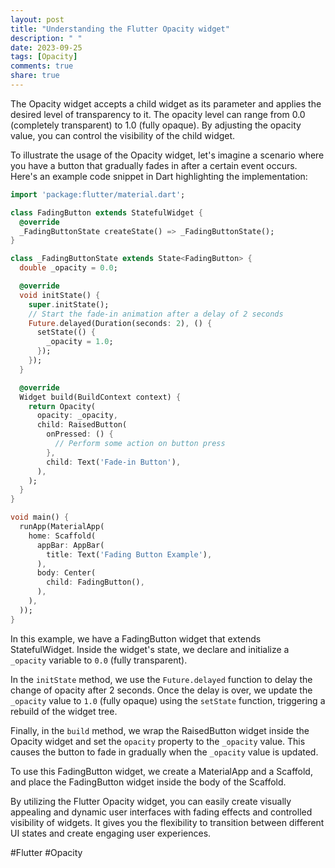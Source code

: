 ```yaml
---
layout: post
title: "Understanding the Flutter Opacity widget"
description: " "
date: 2023-09-25
tags: [Opacity]
comments: true
share: true
---
```


The Opacity widget accepts a child widget as its parameter and applies the desired level of transparency to it. The opacity level can range from 0.0 (completely transparent) to 1.0 (fully opaque). By adjusting the opacity value, you can control the visibility of the child widget.

To illustrate the usage of the Opacity widget, let's imagine a scenario where you have a button that gradually fades in after a certain event occurs. Here's an example code snippet in Dart highlighting the implementation:

```dart
import 'package:flutter/material.dart';

class FadingButton extends StatefulWidget {
  @override
  _FadingButtonState createState() => _FadingButtonState();
}

class _FadingButtonState extends State<FadingButton> {
  double _opacity = 0.0;

  @override
  void initState() {
    super.initState();
    // Start the fade-in animation after a delay of 2 seconds
    Future.delayed(Duration(seconds: 2), () {
      setState(() {
        _opacity = 1.0;
      });
    });
  }

  @override
  Widget build(BuildContext context) {
    return Opacity(
      opacity: _opacity,
      child: RaisedButton(
        onPressed: () {
          // Perform some action on button press
        },
        child: Text('Fade-in Button'),
      ),
    );
  }
}

void main() {
  runApp(MaterialApp(
    home: Scaffold(
      appBar: AppBar(
        title: Text('Fading Button Example'),
      ),
      body: Center(
        child: FadingButton(),
      ),
    ),
  ));
}
```

In this example, we have a FadingButton widget that extends StatefulWidget. Inside the widget's state, we declare and initialize a `_opacity` variable to `0.0` (fully transparent). 

In the `initState` method, we use the `Future.delayed` function to delay the change of opacity after 2 seconds. Once the delay is over, we update the `_opacity` value to `1.0` (fully opaque) using the `setState` function, triggering a rebuild of the widget tree.

Finally, in the `build` method, we wrap the RaisedButton widget inside the Opacity widget and set the `opacity` property to the `_opacity` value. This causes the button to fade in gradually when the `_opacity` value is updated.

To use this FadingButton widget, we create a MaterialApp and a Scaffold, and place the FadingButton widget inside the body of the Scaffold.

By utilizing the Flutter Opacity widget, you can easily create visually appealing and dynamic user interfaces with fading effects and controlled visibility of widgets. It gives you the flexibility to transition between different UI states and create engaging user experiences.

#Flutter #Opacity